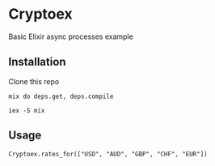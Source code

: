 # Cryptoex

Basic Elixir async processes example

## Installation

Clone this repo

`mix do deps.get, deps.compile`

`iex -S mix`

## Usage

`Cryptoex.rates_for(["USD", "AUD", "GBP", "CHF", "EUR"])`
